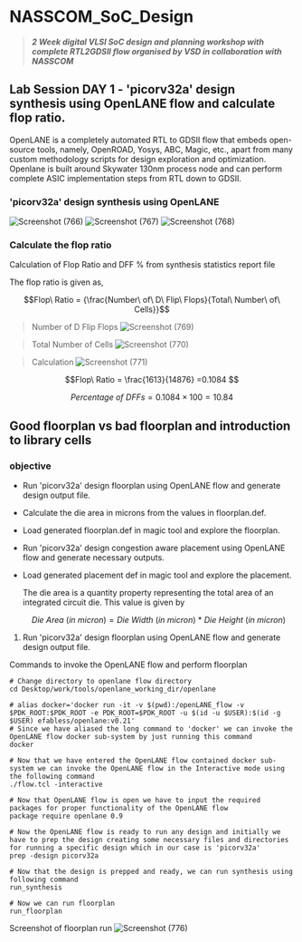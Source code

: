 # NASSCOM_SoC_Design
>***2 Week digital VLSI SoC design and planning workshop with complete RTL2GDSII flow organised by VSD in collaboration with NASSCOM***

## Lab Session DAY 1 - 'picorv32a' design synthesis using OpenLANE flow and calculate flop ratio.

OpenLANE is a completely automated RTL to GDSII flow that embeds open-source tools, namely, OpenROAD, Yosys, ABC, Magic, etc., apart from many custom methodology scripts for design exploration and optimization. Openlane is built around Skywater 130nm process node and can perform complete ASIC implementation steps from RTL down to GDSII.

### 'picorv32a' design synthesis using OpenLANE

![Screenshot (766)](https://github.com/user-attachments/assets/1256d4a0-2e27-455d-bad4-1a5bd55ba5b5)
![Screenshot (767)](https://github.com/user-attachments/assets/47845d3b-aa36-4a18-8d42-6685cf648d7b)
![Screenshot (768)](https://github.com/user-attachments/assets/f230417b-c1e1-42b3-8dee-237c9f005927)

### Calculate the flop ratio

Calculation of Flop Ratio and DFF % from synthesis statistics report file

The flop ratio is given as,

$$Flop\ Ratio = {\frac{Number\ of\ D\ Flip\ Flops}{Total\ Number\ of\ Cells}}$$

>Number of D Flip Flops
>![Screenshot (769)](https://github.com/user-attachments/assets/e71f3bd8-0c43-4a47-bb8f-523c6c55a60d)

>Total Number of Cells
>![Screenshot (770)](https://github.com/user-attachments/assets/cb184049-7e4c-40e8-a401-c960b8e1eb49)

>Calculation
>![Screenshot (771)](https://github.com/user-attachments/assets/8a000b00-f7df-4572-bb17-99e68e1e24ac)

$$Flop\ Ratio = \frac{1613}{14876} =0.1084 $$

$$Percentage\ of \ DFFs = 0.1084 \times 100 = 10.84%$$

## Good floorplan vs bad floorplan and introduction to library cells 

### objective
- Run 'picorv32a' design floorplan using OpenLANE flow and generate design output file.
- Calculate the die area in microns from the values in floorplan.def.
- Load generated floorplan.def in magic tool and explore the floorplan.
- Run 'picorv32a' design congestion aware placement using OpenLANE flow and generate necessary outputs.
- Load generated placement def in magic tool and explore the placement.

  The die area is a quantity property representing the total area of an integrated circuit die. This value is given by

  $$Die\ Area\ (in\ micron)=Die\ Width\ (in\ micron)\ *\ Die\ Height\ (in\ micron)$$
1. Run 'picorv32a' design floorplan using OpenLANE flow and generate design output file.

Commands to invoke the OpenLANE flow and perform floorplan

```
# Change directory to openlane flow directory
cd Desktop/work/tools/openlane_working_dir/openlane

# alias docker='docker run -it -v $(pwd):/openLANE_flow -v $PDK_ROOT:$PDK_ROOT -e PDK_ROOT=$PDK_ROOT -u $(id -u $USER):$(id -g $USER) efabless/openlane:v0.21'
# Since we have aliased the long command to 'docker' we can invoke the OpenLANE flow docker sub-system by just running this command
docker
  ```
```
# Now that we have entered the OpenLANE flow contained docker sub-system we can invoke the OpenLANE flow in the Interactive mode using the following command
./flow.tcl -interactive

# Now that OpenLANE flow is open we have to input the required packages for proper functionality of the OpenLANE flow
package require openlane 0.9

# Now the OpenLANE flow is ready to run any design and initially we have to prep the design creating some necessary files and directories for running a specific design which in our case is 'picorv32a'
prep -design picorv32a

# Now that the design is prepped and ready, we can run synthesis using following command
run_synthesis

# Now we can run floorplan
run_floorplan
```

Screenshot of floorplan run
![Screenshot (776)](https://github.com/user-attachments/assets/2148af66-0088-4cd8-a15c-8e0d0722dcce)

